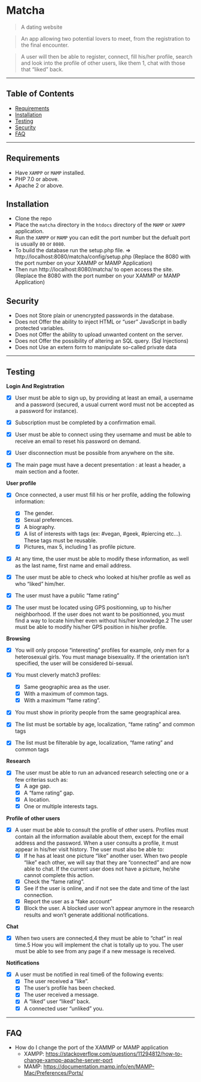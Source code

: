 # Matcha

> A dating website

> An app allowing two potential lovers to meet, from the registration to the final encounter.

> A user will then be able to register, connect, fill his/her profile, search and look into the profile of other users, like them 1, chat with those that “liked” back.

---
## Table of Contents

- [Requirements](#requirements)
- [Installation](#installation)
- [Testing](#testing)
- [Security](#security)
- [FAQ](#faq)
---

## Requirements

- Have `XAMPP` or `MAMP` installed.
- PHP 7.0 or above.
- Apache 2 or above.

## Installation

- Clone the repo
- Place the `matcha` directory in the `htdocs` directory of the `MAMP` or `XAMPP` application.
- Run the `XAMPP` or `MAMP` you can edit the port number but the defualt port is usually `80` or `8080`.
- To build the database run the setup.php file. => http://localhost:8080/matcha/config/setup.php (Replace the 8080 with the port number on your XAMMP or MAMP Application)
- Then run http://localhost:8080/matcha/ to open access the site. (Replace the 8080 with the port number on your XAMMP or MAMP Application)

## Security

- Does not Store plain or unencrypted passwords in the database.
- Does not Offer the ability to inject HTML or “user” JavaScript in badly protected variables.
- Does not Offer the ability to upload unwanted content on the server.
- Does not Offer the possibility of altering an SQL query. (Sql Injections) 
- Does not Use an extern form to manipulate so-called private data

---
## Testing


**Login And Registration**

- [x] User must be able to sign up, by providing at least an email, a username and a password (secured, a usual current word must not be accepted as a password for instance).

- [x] Subscription must be completed by a confirmation email.

- [x] User must be able to connect using they username and must be able to receive an email to reset his password on demand.

- [x] User disconnection must be possible from anywhere on the site.

- [x] The main page must have a decent presentation : at least a header, a main section and a footer.

**User profile**

- [x] Once connected, a user must fill his or her profile, adding the following information:
  - [x] The gender.
  - [x] Sexual preferences.
  - [x] A biography.
  - [x] A list of interests with tags (ex: #vegan, #geek, #piercing etc...). These tags must be reusable.
  - [x] Pictures, max 5, including 1 as profile picture.

- [x] At any time, the user must be able to modify these information, as well as the last name, first name and email address.

- [x] The user must be able to check who looked at his/her profile as well as who “liked” him/her.

- [x] The user must have a public “fame rating”

- [x] The user must be located using GPS positionning, up to his/her neighborhood. If the user does not want to be positionned, you must find a way to locate him/her even without his/her knowledge.2 The user must be able to modify his/her GPS position in his/her profile.

**Browsing**

- [x] You will only propose “interesting” profiles for example, only men for a heterosexual girls. You must manage bisexuality. If the orientation isn’t specified, the user will be considered bi-sexual.

- [x] You must cleverly match3 profiles:
  - [x] Same geographic area as the user.
  - [x] With a maximum of common tags.
  - [x] With a maximum “fame rating”.

- [x] You must show in priority people from the same geographical area.

- [x] The list must be sortable by age, localization, “fame rating” and common tags

- [x] The list must be filterable by age, localization, “fame rating” and common tags

**Research**

- [x] The user must be able to run an advanced research selecting one or a few criterias such as:
  - [x] A age gap.
  - [x] A “fame rating” gap.
  - [x] A location.
  - [x] One or multiple interests tags.

**Profile of other users**

- [x] A user must be able to consult the profile of other users. Profiles must contain all the information available about them, except for the email address and the password. When a user consults a profile, it must appear in his/her visit history. The user must also be able to:
  - [x] If he has at least one picture “like” another user. When two people “like” each other, we will say that they are “connected” and are now able to chat. If the current user does not have a picture, he/she cannot complete this action.
  - [x] Check the “fame rating”.
  - [x] See if the user is online, and if not see the date and time of the last connection.
  - [x] Report the user as a “fake account”
  - [x] Block the user. A blocked user won’t appear anymore in the research results and won’t generate additional notifications.
  
**Chat**

- [x] When two users are connected,4 they must be able to “chat” in real time.5 How you will implement the chat is totally up to you. The user must be able to see from any page if a new message is received.
 
 **Notifications**

- [x] A user must be notified in real time6 of the following events:
  - [x] The user received a “like”.
  - [x] The user’s profile has been checked.
  - [x] The user received a message.
  - [x] A “liked” user “liked” back.
  - [x] A connected user “unliked” you.

 ---
## FAQ

- How do I change the port of the XAMMP or MAMP application 
    - XAMPP: https://stackoverflow.com/questions/11294812/how-to-change-xampp-apache-server-port
    - MAMP: https://documentation.mamp.info/en/MAMP-Mac/Preferences/Ports/
